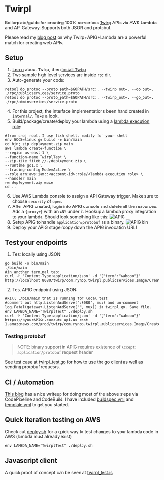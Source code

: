# Twirpl

Boilerplate/guide for creating 100% serverless [Twirp](https://github.com/twitchtv/twirp) APIs via AWS Lambda and API Gateway.  Supports both JSON and protobuf.

Please read my [blog post](https://rynop.com/2018/01/23/twirpl-twirp-go-framework-running-completely-serverless/) on why Twirp+APIG+Lambda are a powerful match for creating web APIs.

## Setup

1. [Learn](https://blog.twitch.tv/twirp-a-sweet-new-rpc-framework-for-go-5f2febbf35f#a99f) about Twirp, then [Install Twirp](https://github.com/twitchtv/twirp/wiki)
1. Two sample high level services are inside `rpc` dir.
1. Auto-generate your code:
```
retool do protoc --proto_path=$GOPATH/src:. --twirp_out=. --go_out=. ./rpc/publicservices/service.proto 
retool do protoc --proto_path=$GOPATH/src:. --twirp_out=. --go_out=. ./rpc/adminservices/service.proto 
```
4. For this project, the interface implementations been hand created in `internal/`. Take a look.
5. Build/package/create/deploy your lambda using a [lambda execution role](https://docs.aws.amazon.com/lambda/latest/dg/intro-permission-model.html#lambda-intro-execution-role):
```
#from proj root. I use fish shell, modify for your shell
env GOOS=linux go build -o bin/main
cd bin; zip deployment.zip main
aws lambda create-function \
--region us-east-1 \
--function-name TwirplTest \
--zip-file fileb://./deployment.zip \
--runtime go1.x \
--tracing-config Mode=Active \
--role arn:aws:iam::<account-id>:role/<lambda execution role> \
--handler main
rm deployment.zip main
cd ..
```
6. Use AWS Lambda console to assign a API Gateway trigger.  Make sure to choose `security` of `open`.
7. After APIG created, login into APIG console and delete all the resources.  Add a `{proxy+}` with an `ANY` under it.  Hookup a lambda proxy integration to your lambda.  Should look something like this:
![APIG](https://rynop.files.wordpress.com/2018/01/screen-shot-2018-01-23-at-9-49-28-am.png?w=1566)
8. Setup APIG to handle `application/protobuf` as a binary:
![APIG bin](https://rynop.files.wordpress.com/2018/01/screen-shot-2018-01-22-at-3-20-18-pm.png?w=1848)
9. Deploy your APIG stage (copy down the APIG invocation URL)

## Test your endpoints

1. Test locally using JSON:
```
go build -o bin/main
./bin/main
#in another terminal tab:
curl -H 'Content-Type:application/json' -d '{"term":"wahooo"}' http://localhost:8080/twirp/com.rynop.twirpl.publicservices.Image/CreateGiphy
```
2. Test APIG endpoint using JSON:
```
#kill ./bin/main that is running for local test
#comment out http.ListenAndServe(":8080", mux) and un-comment log.Fatal(gateway.ListenAndServe("", mux)) in twirpl.go. Save file.
env LAMBDA_NAME="TwirplTest" ./deploy.sh
curl -H 'Content-Type:application/json' -d '{"term":"wahooo"}' https://<yourAPIG>.execute-api.us-east-1.amazonaws.com/prod/twirp/com.rynop.twirpl.publicservices.Image/CreateGiphy
```

### Testing protobuf

> NOTE: binary support in APIG requires existence of `Accept: application/protobuf` request header

See test case at [twirpl_test.go](./twirpl_test.go) for how to use the go client as well as sending protobuf requests.  

## CI / Automation

[This blog](https://aws.amazon.com/blogs/compute/announcing-go-support-for-aws-lambda/) has a nice writeup for doing most of the above steps via CodePipeline and CodeBuild.  I have included [buildspec.yml](buildspec.yml) and [template.yml](./template.yml) to get you started.

## Quick iteration testing on AWS

Check out [deploy.sh](./deploy.sh) for a quick way to test changes to your lambda code in AWS (lambda must already exist)

```
env LAMBDA_NAME="TwirplTest" ./deploy.sh
```

## Javascript client

A quick proof of concept can be seen at [twirpl_test.js](./twirpl_test.js)
